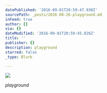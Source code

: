 ```yaml
---
datePublished: '2016-09-01T20:59:47.930Z'
sourcePath: _posts/2016-08-26-playground.md
inFeed: true
author: []
via: {}
dateModified: '2016-09-01T20:59:45.826Z'
title: ''
publisher: {}
description: playground
starred: false
_type: Blurb

---
```

![](https://the-grid-user-content.s3-us-west-2.amazonaws.com/0571cf1f-fd17-41a8-86ff-5c656d39c5d8.jpg)

_playground_